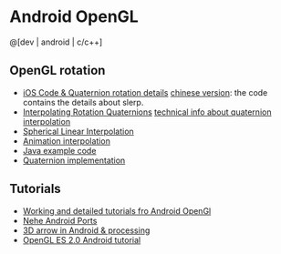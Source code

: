 Android OpenGL 
==============

@[dev | android | c/c++]


## OpenGL rotation
- [iOS Code & Quaternion rotation details](http://www.raywenderlich.com/12667/how-to-rotate-a-3d-object-using-touches-with-opengl) [chinese version](http://www.tairan.com/archives/1354): the code contains the details about slerp.
- [Interpolating Rotation Quaternions](http://math.stackexchange.com/questions/30716/interpolating-rotation-quaternions) [technical info about quaternion interpolation](https://theory.org/software/qfa/writeup/node12.html)
- [Spherical Linear Interpolation](http://caig.cs.nctu.edu.tw/course/CA/Lecture/slerp.pdf)
- [Animation interpolation](http://sol.gfxile.net/interpolation/)
- [Java example code](https://code.google.com/p/proscene/source/browse/trunk/src/remixlab/proscene/Quaternion.java?r=471)
- [Quaternion implementation](https://github.com/TraxNet/ShadingZen/blob/master/library/src/main/java/org/traxnet/shadingzen/math/Quaternion.java)

## Tutorials
- [Working and detailed tutorials fro Android OpenGl](https://www3.ntu.edu.sg/home/ehchua/programming/android/Android_3D.html)
- [Nehe Android Ports](http://insanitydesign.com/wp/projects/nehe-android-ports/)
- [3D arrow in Android & processing](http://codebinder.net/getting-started-with-processing-in-eclipse-and-a-3d-moving-arrow-example/)
- [OpenGL ES 2.0 Android tutorial](http://www.jayway.com/2013/05/09/opengl-es-2-0-tutorial-for-android-part-i-getting-started/)
